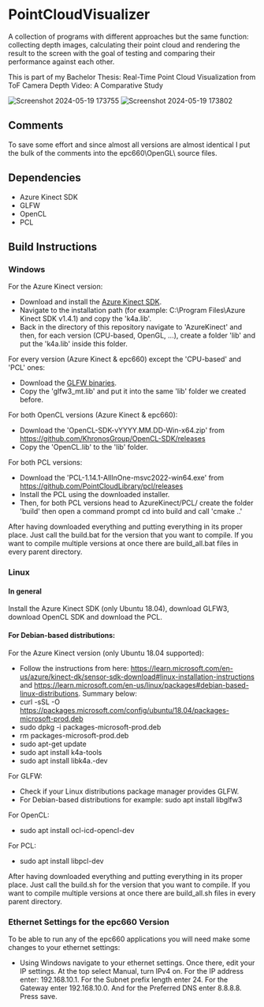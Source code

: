 # PointCloudVisualizer
A collection of programs with different approaches but the same function: collecting depth images, calculating their point cloud and rendering the result to the screen with the goal of testing and comparing their performance against each other.

This is part of my Bachelor Thesis: Real-Time Point Cloud Visualization from ToF Camera Depth Video: A Comparative Study

![Screenshot 2024-05-19 173755](https://github.com/jhebbel/PointCloudVisualizer/assets/75396907/b10fffad-d2f4-4445-bbfc-6b7d377412e2)
![Screenshot 2024-05-19 173802](https://github.com/jhebbel/PointCloudVisualizer/assets/75396907/663a93ee-d93b-4b9d-8acf-08af31874cfc)

## Comments
To save some effort and since almost all versions are almost identical I put the bulk of the comments into the epc660\OpenGL\ source files.

## Dependencies
- Azure Kinect SDK
- GLFW
- OpenCL
- PCL

## Build Instructions
### Windows
For the Azure Kinect version:
- Download and install the [Azure Kinect SDK](https://learn.microsoft.com/en-us/azure/kinect-dk/sensor-sdk-download).
- Navigate to the installation path (for example: C:\Program Files\Azure Kinect SDK v1.4.1) and copy the 'k4a.lib'.
- Back in the directory of this repository navigate to 'AzureKinect' and then, for each version (CPU-based, OpenGL, ...), create a folder 'lib' and put the 'k4a.lib' inside this folder.

For every version (Azure Kinect & epc660) except the 'CPU-based' and 'PCL' ones:
- Download the [GLFW binaries](https://www.glfw.org/download/).
- Copy the 'glfw3_mt.lib' and put it into the same 'lib' folder we created before.

For both OpenCL versions (Azure Kinect & epc660):
- Download the 'OpenCL-SDK-vYYYY.MM.DD-Win-x64.zip' from https://github.com/KhronosGroup/OpenCL-SDK/releases
- Copy the 'OpenCL.lib' to the 'lib' folder.

For both PCL versions:
- Download the 'PCL-1.14.1-AllInOne-msvc2022-win64.exe' from https://github.com/PointCloudLibrary/pcl/releases
- Install the PCL using the downloaded installer.
- Then, for both PCL versions head to AzureKinect/PCL/ create the folder 'build' then open a command prompt cd into build and call 'cmake ..'

After having downloaded everything and putting everything in its proper place. Just call the build.bat for the version that you want to compile. If you want to compile multiple versions at once there are build_all.bat files in every parent directory.

### Linux
#### In general
Install the Azure Kinect SDK (only Ubuntu 18.04), download GLFW3, download OpenCL SDK and download the PCL.

#### For Debian-based distributions:

For the Azure Kinect version (only Ubuntu 18.04 supported):
- Follow the instructions from here: https://learn.microsoft.com/en-us/azure/kinect-dk/sensor-sdk-download#linux-installation-instructions and https://learn.microsoft.com/en-us/linux/packages#debian-based-linux-distributions. Summary below:
- curl -sSL -O https://packages.microsoft.com/config/ubuntu/18.04/packages-microsoft-prod.deb
- sudo dpkg -i packages-microsoft-prod.deb
- rm packages-microsoft-prod.deb
- sudo apt-get update
- sudo apt install k4a-tools
- sudo apt install libk4a<major>.<minor>-dev

For GLFW:
- Check if your Linux distributions package manager provides GLFW.
- For Debian-based distributions for example: sudo apt install libglfw3

For OpenCL:
- sudo apt install ocl-icd-opencl-dev

For PCL:
- sudo apt install libpcl-dev

After having downloaded everything and putting everything in its proper place. Just call the build.sh for the version that you want to compile. If you want to compile multiple versions at once there are build_all.sh files in every parent directory.

### Ethernet Settings for the epc660 Version
To be able to run any of the epc660 applications you will need make some changes to your ethernet settings:
- Using Windows navigate to your ethernet settings. Once there, edit your IP settings. At the top select Manual, turn IPv4 on. For the IP address enter: 192.168.10.1. For the Subnet prefix length enter 24. For the Gateway enter 192.168.10.0. And for the Preferred DNS enter 8.8.8.8. Press save.
